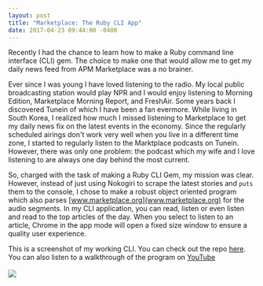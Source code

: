 ```yaml
---
layout: post
title: "Marketplace: The Ruby CLI App"
date: 2017-04-23 09:44:00 -0400
---
```


Recently I had the chance to learn how to make a Ruby command line interface (CLI) gem. The choice to make one that would allow me to get my daily news feed from APM Marketplace was a no brainer. 

Ever since I was young I have loved listening to the radio. My local public broadcasting station would play NPR and I would enjoy listening to Morning Edition, Marketplace Morning Report, and FreshAir. Some years back I discovered Tunein of which I have been a fan evermore. While living in South Korea, I realized how much I missed listening to Marketplace to get my daily news fix on the latest events in the economy. Since the regularly scheduled airings don't work very well when you live in a different time zone, I started to regularly listen to the Marktplace podcasts on Tunein. However, there was only one problem: the podcast which my wife and I love listening to are always one day behind the most current. 

So, charged with the task of making a Ruby CLI Gem, my mission was clear. However, instead of just using Nokogiri to scrape the latest stories and `puts` them to the console, I chose to make a robust object oriented program which also parses [www.marketplace.org](www.marketplace.org) for the audio segments. In my CLI application, you can read, listen or even listen and read to the top articles of the day. When you select to listen to an article, Chrome in the app mode will open a fixed size window to ensure a quality user experience.

This is a screenshot of my working CLI. You can check out the repo [here](https://github.com/WilliamBarela/marketplace-cli-app). You can also listen to a walkthrough of the program on [YouTube](https://www.youtube.com/watch?v=Q3AnP8OslEc&t=262s)</br></br>
![](https://raw.githubusercontent.com/WilliamBarela/WilliamBarela.github.io/master/img/marketplace-ruby-cli.jpg)

